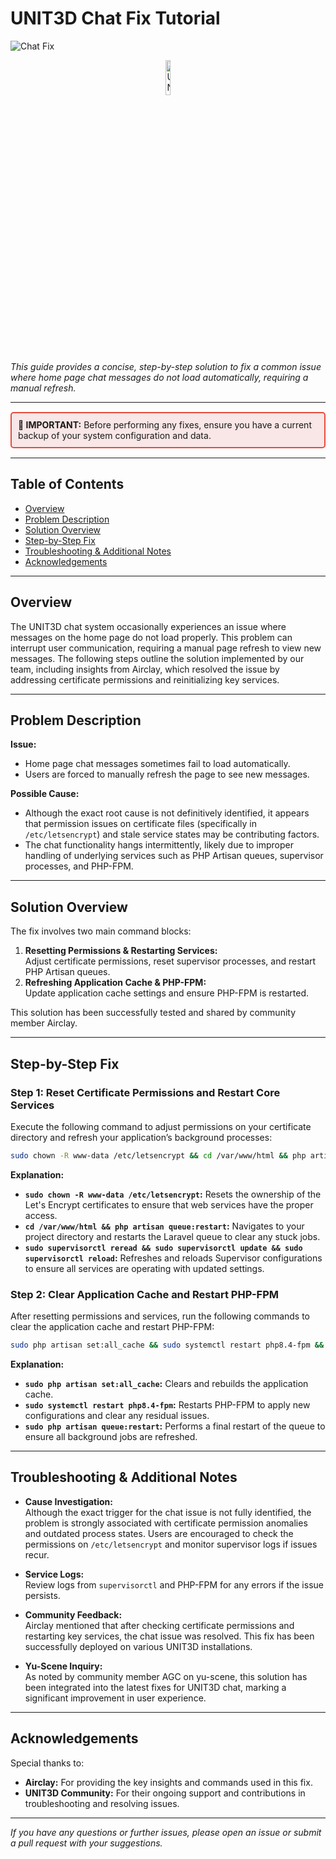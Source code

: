 # UNIT3D Chat Fix Tutorial

![Chat Fix](https://img.shields.io/badge/ChatFix-UNIT3D%20Chat%20Issue%20%E2%86%92%20Resolved-brightgreen)

<p align="center">
  <img src="https://ptpimg.me/6o8x8j.png" alt="UNIT3D Logo" style="width: 12%;">
</p>

_This guide provides a concise, step-by-step solution to fix a common issue where home page chat messages do not load automatically, requiring a manual refresh._

---

<div style="border: 2px solid #e74c3c; background-color: #f9e6e6; padding: 10px; border-radius: 5px; margin: 15px 0;">
  <strong>🚨 IMPORTANT:</strong> Before performing any fixes, ensure you have a current backup of your system configuration and data.
</div>

---

## Table of Contents

- [Overview](#overview)
- [Problem Description](#problem-description)
- [Solution Overview](#solution-overview)
- [Step-by-Step Fix](#step-by-step-fix)
- [Troubleshooting & Additional Notes](#troubleshooting--additional-notes)
- [Acknowledgements](#acknowledgements)

---

## Overview

The UNIT3D chat system occasionally experiences an issue where messages on the home page do not load properly. This problem can interrupt user communication, requiring a manual page refresh to view new messages. The following steps outline the solution implemented by our team, including insights from Airclay, which resolved the issue by addressing certificate permissions and reinitializing key services.

---

## Problem Description

**Issue:**  
- Home page chat messages sometimes fail to load automatically.  
- Users are forced to manually refresh the page to see new messages.

**Possible Cause:**  
- Although the exact root cause is not definitively identified, it appears that permission issues on certificate files (specifically in `/etc/letsencrypt`) and stale service states may be contributing factors.
- The chat functionality hangs intermittently, likely due to improper handling of underlying services such as PHP Artisan queues, supervisor processes, and PHP-FPM.

---

## Solution Overview

The fix involves two main command blocks:
1. **Resetting Permissions & Restarting Services:**  
   Adjust certificate permissions, reset supervisor processes, and restart PHP Artisan queues.
2. **Refreshing Application Cache & PHP-FPM:**  
   Update application cache settings and ensure PHP-FPM is restarted.

This solution has been successfully tested and shared by community member Airclay.

---

## Step-by-Step Fix

### Step 1: Reset Certificate Permissions and Restart Core Services

Execute the following command to adjust permissions on your certificate directory and refresh your application’s background processes:

```bash
sudo chown -R www-data /etc/letsencrypt && cd /var/www/html && php artisan queue:restart && sudo supervisorctl reread && sudo supervisorctl update && sudo supervisorctl reload
```

**Explanation:**
- **`sudo chown -R www-data /etc/letsencrypt`:** Resets the ownership of the Let's Encrypt certificates to ensure that web services have the proper access.
- **`cd /var/www/html && php artisan queue:restart`:** Navigates to your project directory and restarts the Laravel queue to clear any stuck jobs.
- **`sudo supervisorctl reread && sudo supervisorctl update && sudo supervisorctl reload`:** Refreshes and reloads Supervisor configurations to ensure all services are operating with updated settings.

### Step 2: Clear Application Cache and Restart PHP-FPM

After resetting permissions and services, run the following commands to clear the application cache and restart PHP-FPM:

```bash
sudo php artisan set:all_cache && sudo systemctl restart php8.4-fpm && sudo php artisan queue:restart
```

**Explanation:**
- **`sudo php artisan set:all_cache`:** Clears and rebuilds the application cache.
- **`sudo systemctl restart php8.4-fpm`:** Restarts PHP-FPM to apply new configurations and clear any residual issues.
- **`sudo php artisan queue:restart`:** Performs a final restart of the queue to ensure all background jobs are refreshed.

---

## Troubleshooting & Additional Notes

- **Cause Investigation:**  
  Although the exact trigger for the chat issue is not fully identified, the problem is strongly associated with certificate permission anomalies and outdated process states. Users are encouraged to check the permissions on `/etc/letsencrypt` and monitor supervisor logs if issues recur.
  
- **Service Logs:**  
  Review logs from `supervisorctl` and PHP-FPM for any errors if the issue persists.
  
- **Community Feedback:**  
  Airclay mentioned that after checking certificate permissions and restarting key services, the chat issue was resolved. This fix has been successfully deployed on various UNIT3D installations.

- **Yu-Scene Inquiry:**  
  As noted by community member AGC on yu-scene, this solution has been integrated into the latest fixes for UNIT3D chat, marking a significant improvement in user experience.

---

## Acknowledgements

Special thanks to:
- **Airclay:** For providing the key insights and commands used in this fix.
- **UNIT3D Community:** For their ongoing support and contributions in troubleshooting and resolving issues.

---

_If you have any questions or further issues, please open an issue or submit a pull request with your suggestions._

